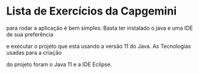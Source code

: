 # Lista de Exercícios da Capgemini

para rodar a aplicação é bem simples: Basta ter instalado o java e uma IDE de sua preferência

e executar o projeto que esta usando a versão 11 do Java. As Tecnologias usadas para a criação

do projeto foram o Java 11 e a IDE Eclipse.

